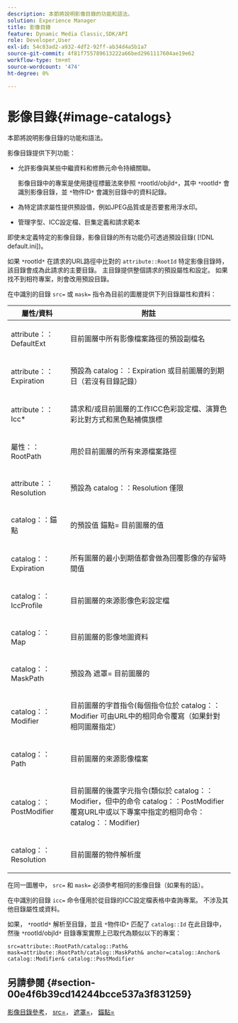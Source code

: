 ```yaml
---
description: 本節將說明影像目錄的功能和語法。
solution: Experience Manager
title: 影像目錄
feature: Dynamic Media Classic,SDK/API
role: Developer,User
exl-id: 54c83ad2-a932-4df2-92ff-ab34d4a5b1a7
source-git-commit: 4f81f755789613222a66bed2961117604ae19e62
workflow-type: tm+mt
source-wordcount: '474'
ht-degree: 0%

---
```


# 影像目錄{#image-catalogs}

本節將說明影像目錄的功能和語法。

影像目錄提供下列功能：

* 允許影像與某些中繼資料和修飾元命令持續關聯。

  影像目錄中的專案是使用捷徑標籤法來參照 `*`rootId/objId`*`，其中 `*`rootId`*` 會識別影像目錄，並 `*`物件ID`*` 會識別目錄中的資料記錄。
* 為特定請求屬性提供預設值，例如JPEG品質或是否要套用浮水印。
* 管理字型、ICC設定檔、巨集定義和請求範本

即使未定義特定的影像目錄，影像目錄的所有功能仍可透過預設目錄( [!DNL default.ini])。

如果 `*`rootId`*` 在請求的URL路徑中比對的 `attribute::RootId` 特定影像目錄時，該目錄會成為此請求的主要目錄。 主目錄提供整個請求的預設屬性和設定。 如果找不到相符專案，則會改用預設目錄。

在中識別的目錄 `src=` 或 `mask=` 指令為目前的圖層提供下列目錄屬性和資料：

<table id="table_D3FA66EA5D054745900DE5A120885AA8"> 
 <thead> 
  <tr> 
   <th class="entry"> <b> 屬性/資料</b> </th> 
   <th class="entry"> <b> 附註</b> </th> 
  </tr> 
 </thead>
 <tbody> 
  <tr> 
   <td> <p> <span class="codeph"> attribute：：DefaultExt</span> </p> </td> 
   <td> <p> 目前圖層中所有影像檔案路徑的預設副檔名 </p> </td> 
  </tr> 
  <tr> 
   <td> <p> <span class="codeph"> attribute：：Expiration</span> </p> </td> 
   <td> <p> 預設為 <span class="codeph"> catalog：：Expiration</span> 或目前圖層的到期日（若沒有目錄記錄） </p> </td> 
  </tr> 
  <tr> 
   <td> <p> <span class="codeph"> attribute：：Icc*</span> </p> </td> 
   <td> <p> 請求和/或目前圖層的工作ICC色彩設定檔、演算色彩比對方式和黑色點補償旗標 </p> </td> 
  </tr> 
  <tr> 
   <td> <p> <span class="codeph"> 屬性：：RootPath</span> </p> </td> 
   <td> <p> 用於目前圖層的所有來源檔案路徑 </p> </td> 
  </tr> 
  <tr> 
   <td> <p> <span class="codeph"> attribute：：Resolution</span> </p> </td> 
   <td> <p> 預設為 <span class="codeph"> catalog：：Resolution</span> 僅限 </p> </td> 
  </tr> 
  <tr> 
   <td> <p> <span class="codeph"> catalog：：錨點</span> </p> </td> 
   <td> <p> 的預設值 <span class="codeph"> 錨點=</span> 目前圖層的值 </p> </td> 
  </tr> 
  <tr> 
   <td> <p> <span class="codeph"> catalog：：Expiration</span> </p> </td> 
   <td> <p> 所有圖層的最小到期值都會做為回覆影像的存留時間值 </p> </td> 
  </tr> 
  <tr> 
   <td> <p> <span class="codeph"> catalog：：IccProfile</span> </p> </td> 
   <td> <p> 目前圖層的來源影像色彩設定檔 </p> </td> 
  </tr> 
  <tr> 
   <td> <p> <span class="codeph"> catalog：：Map</span> </p> </td> 
   <td> <p> 目前圖層的影像地圖資料 </p> </td> 
  </tr> 
  <tr> 
   <td> <p> <span class="codeph"> catalog：：MaskPath</span> </p> </td> 
   <td> <p> 預設為 <span class="codeph"> 遮罩=</span> 目前圖層的 </p> </td> 
  </tr> 
  <tr> 
   <td> <p> <span class="codeph"> catalog：：Modifier</span> </p> </td> 
   <td> <p> 目前圖層的字首指令(每個指令位於 <span class="codeph"> catalog：：Modifier</span> 可由URL中的相同命令覆寫（如果針對相同圖層指定） </p> </td> 
  </tr> 
  <tr> 
   <td> <p> <span class="codeph"> catalog：：Path</span> </p> </td> 
   <td> <p> 目前圖層的來源影像檔案 </p> </td> 
  </tr> 
  <tr> 
   <td> <p> <span class="codeph"> catalog：：PostModifier</span> </p> </td> 
   <td> <p> 目前圖層的後置字元指令(類似於 <span class="codeph"> catalog：：Modifier</span>，但中的命令 <span class="codeph"> catalog：：PostModifier</span> 覆寫URL中或以下專案中指定的相同命令： <span class="codeph"> catalog：：Modifier</span>) </p> </td> 
  </tr> 
  <tr> 
   <td> <p> <span class="codeph"> catalog：：Resolution</span> </p> </td> 
   <td> <p> 目前圖層的物件解析度 </p> </td> 
  </tr> 
 </tbody> 
</table>

在同一圖層中， `src=` 和 `mask=` 必須參考相同的影像目錄（如果有的話）。

在中識別的目錄 `icc=` 命令僅用於從目錄的ICC設定檔表格中查詢專案。 不涉及其他目錄屬性或資料。

如果， `*`rootId`*` 解析至目錄，並且 `*`物件ID`*` 匹配了 `catalog::Id` 在此目錄中，然後 `*`rootId/objId`*` 目錄專案實際上已取代為類似以下的專案：

`src=attribute::RootPath/catalog::Path& mask=attribute::RootPath/catalog::MaskPath& anchor=catalog::Anchor& catalog::Modifier& catalog::PostModifier`

## 另請參閱 {#section-00e4f6b39cd14244bcce537a3f831259}

[影像目錄參考](../../../../../is-api/image-catalog/image-serving-api-ref/c-image-catalog-reference/c-overview/c-overview.md#concept-9ce2b6a133de45f783e95cabc5810ac3)， [src=](../../../../../is-api/http-ref/image-serving-api-ref/c-http-protocol-reference/c-command-reference/r-src.md#reference-f6506637778c4c69bf106a7924a91ab1)， [遮罩=](../../../../../is-api/http-ref/image-serving-api-ref/c-http-protocol-reference/c-command-reference/r-mask.md#reference-922254e027404fb890b850e2723ee06e)， [錨點=](../../../../../is-api/http-ref/image-serving-api-ref/c-http-protocol-reference/c-command-reference/r-anchor.md#reference-6661e548ab284b82828d8d94c8ddeb7c)
